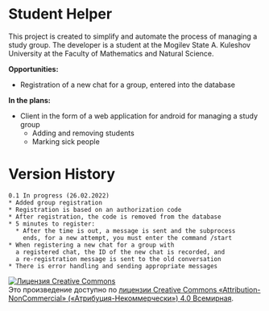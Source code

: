 Student Helper
==============

This project is created to simplify and automate the process of managing a study group.
The developer is a student at the Mogilev State A. Kuleshov University at the Faculty of Mathematics and Natural Science.

**Opportunities:**
* Registration of a new chat for a group, entered into the database

**In the plans:**
* Client in the form of a web application for android for managing a study group
  * Adding and removing students
  * Marking sick people


Version History
===============
```
0.1 In progress (26.02.2022)
* Added group registration
* Registration is based on an authorization code
* After registration, the code is removed from the database
* 5 minutes to register:
  * After the time is out, a message is sent and the subprocess 
    ends, for a new attempt, you must enter the command /start
* When registering a new chat for a group with 
  a registered chat, the ID of the new chat is recorded, and 
  a re-registration message is sent to the old conversation
* There is error handling and sending appropriate messages
```
<a rel="license" href="http://creativecommons.org/licenses/by-nc/4.0/"><img alt="Лицензия Creative Commons" style="border-width:0" src="https://i.creativecommons.org/l/by-nc/4.0/88x31.png" /></a><br />Это произведение доступно по <a rel="license" href="http://creativecommons.org/licenses/by-nc/4.0/">лицензии Creative Commons «Attribution-NonCommercial» («Атрибуция-Некоммерчески») 4.0 Всемирная</a>.
